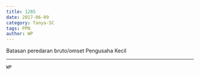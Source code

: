 ```yaml
---
title: 1285
date: 2017-06-09
category: Tanya-SC
tags: PPN
author: WP
---
```


Batasan peredaran bruto/omset Pengusaha Kecil

---



`WP`
